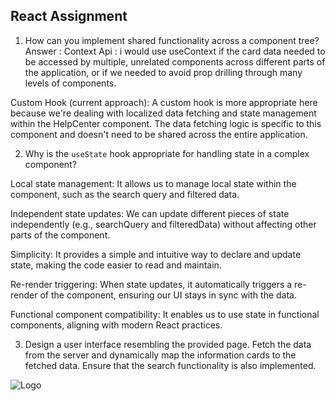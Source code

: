 ## React Assignment

1. How can you implement shared functionality across a component tree?
Answer : 
Context Api :
i would use useContext if the card data needed to be accessed by multiple, unrelated components across different parts of the application, or if we needed to avoid prop drilling through many levels of components.

Custom Hook (current approach):
A custom hook is more appropriate here because we're dealing with localized data fetching and state management within the HelpCenter component. The data fetching logic is specific to this component and doesn't need to be shared across the entire application.


2. Why is the `useState` hook appropriate for handling state in a complex component?

Local state management: It allows us to manage local state within the component, such as the search query and filtered data.

Independent state updates: We can update different pieces of state independently (e.g., searchQuery and filteredData) without affecting other parts of the component.

Simplicity: It provides a simple and intuitive way to declare and update state, making the code easier to read and maintain.

Re-render triggering: When state updates, it automatically triggers a re-render of the component, ensuring our UI stays in sync with the data.

Functional component compatibility: It enables us to use state in functional components, aligning with modern React practices.



3. Design a user interface resembling the provided page. Fetch the data from the server and dynamically map the information cards to the fetched data. Ensure that the search functionality is also implemented.

![Logo](UI-Screen-1.png)
